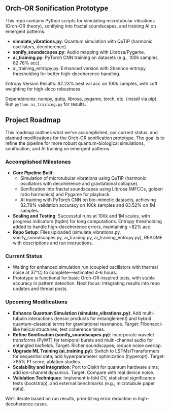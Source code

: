 ## Orch-OR Sonification Prototype
This repo contains Python scripts for simulating microtubular vibrations (Orch-OR theory), sonifying into fractal soundscapes, and training AI on emergent patterns.

- **simulate_vibrations.py**: Quantum simulation with QuTiP (harmonic oscillators, decoherence).
- **sonify_soundscapes.py**: Audio mapping with Librosa/Pygame.
- **ai_training.py**: PyTorch CNN training on datasets (e.g., 100k samples, 82.78% acc).
- ai_training_entropy.py: Enhanced version with Shannon entropy thresholding for better high-decoherence handling.

Entropy Version Results: 82.23% best val acc on 100k samples, with soft weighting for high-deco robustness.

Dependencies: numpy, qutip, librosa, pygame, torch, etc. (install via pip).
Run `python ai_training.py` for results.


## Project Roadmap

This roadmap outlines what we've accomplished, our current status, and planned modifications for the Orch-OR sonification prototype. The goal is to refine the pipeline for more robust quantum-biological simulations, sonification, and AI training on emergent patterns.

### Accomplished Milestones
- **Core Pipeline Built**: 
  - Simulation of microtubular vibrations using QuTiP (harmonic oscillators with decoherence and gravitational collapse).
  - Sonification into fractal soundscapes using Librosa (MFCCs, golden ratio harmonics) and Pygame for playback.
  - AI training with PyTorch CNN on bio-mimetic datasets, achieving 82.78% validation accuracy on 100k samples and 83.52% on 1M samples.
- **Scaling and Testing**: Successful runs at 100k and 1M scales, with progress indicators (tqdm) for long computations. Entropy thresholding added to handle high-decoherence errors, maintaining ~82% acc.
- **Repo Setup**: Files uploaded (simulate_vibrations.py, sonify_soundscapes.py, ai_training.py, ai_training_entropy.py), README with descriptions and run instructions.

### Current Status
- Waiting for enhanced simulation run (coupled oscillators with thermal noise at 37°C) to complete—estimated 4-6 hours.
- Prototype is functional for basic Orch-OR-inspired tests, with stable accuracy in pattern detection. Next focus: Integrating results into repo updates and thread posts.

### Upcoming Modifications
- **Enhance Quantum Simulation (simulate_vibrations.py)**: Add multi-tubulin interactions (tensor products for entanglement) and hybrid quantum-classical terms for gravitational resonance. Target: Fibonacci-like helical structures; test coherence times.
- **Refine Sonification (sonify_soundscapes.py)**: Incorporate wavelet transforms (PyWT) for temporal bursts and multi-channel audio for entangled biofields. Target: Richer soundscapes; reduce noise overlap.
- **Upgrade ML Training (ai_training.py)**: Switch to LSTMs/Transformers for sequential data; add hyperparameter optimization (hyperopt). Target: >85% F1 score; ablation studies.
- **Scalability and Integration**: Port to Qiskit for quantum hardware sims; add ion-channel dynamics. Target: Compare with real device noise.
- **Validation Techniques**: Implement k-fold CV, statistical significance tests (bootstrap), and external benchmarks (e.g., microtubule paper data).
  
We'll iterate based on run results, prioritizing error reduction in high-decoherence cases.
